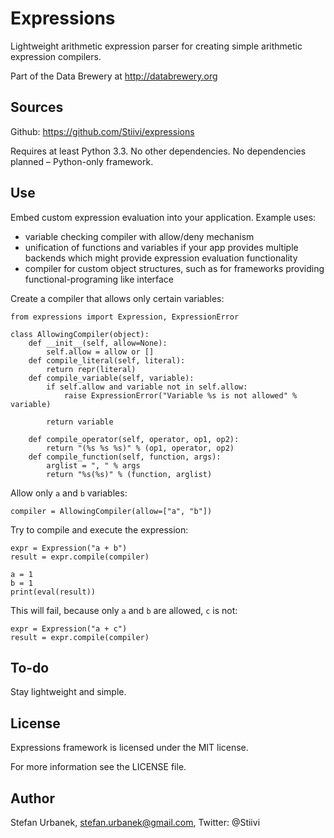 Expressions
===========

Lightweight arithmetic expression parser for creating simple arithmetic
expression compilers.

Part of the Data Brewery at http://databrewery.org

Sources
-------

Github: https://github.com/Stiivi/expressions

Requires at least Python 3.3. No other dependencies. No dependencies planned –
Python-only framework.

Use
---

Embed custom expression evaluation into your application. Example uses:

* variable checking compiler with allow/deny mechanism
* unification of functions and variables if your app provides multiple
  backends which might provide expression evaluation functionality
* compiler for custom object structures, such as for frameworks providing
  functional-programing like interface

Create a compiler that allows only certain variables:

    from expressions import Expression, ExpressionError

    class AllowingCompiler(object):
        def __init__(self, allow=None):
            self.allow = allow or []
        def compile_literal(self, literal):
            return repr(literal)
        def compile_variable(self, variable):
            if self.allow and variable not in self.allow:
                raise ExpressionError("Variable %s is not allowed" % variable)

            return variable

        def compile_operator(self, operator, op1, op2):
            return "(%s %s %s)" % (op1, operator, op2)
        def compile_function(self, function, args):
            arglist = ", " % args
            return "%s(%s)" % (function, arglist)

Allow only `a` and `b` variables:

    compiler = AllowingCompiler(allow=["a", "b"])

Try to compile and execute the expression:

    expr = Expression("a + b")
    result = expr.compile(compiler)

    a = 1
    b = 1
    print(eval(result))

This will fail, because only `a` and `b` are allowed, `c` is not:

    expr = Expression("a + c")
    result = expr.compile(compiler)

To-do
-----

Stay lightweight and simple.

License
-------

Expressions framework is licensed under the MIT license.

For more information see the LICENSE file.


Author
------

Stefan Urbanek, stefan.urbanek@gmail.com, Twitter: @Stiivi

